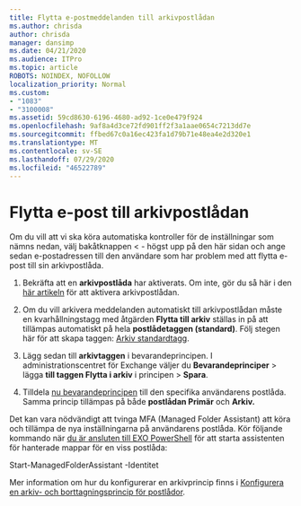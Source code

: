 ```yaml
---
title: Flytta e-postmeddelanden till arkivpostlådan
ms.author: chrisda
author: chrisda
manager: dansimp
ms.date: 04/21/2020
ms.audience: ITPro
ms.topic: article
ROBOTS: NOINDEX, NOFOLLOW
localization_priority: Normal
ms.custom:
- "1083"
- "3100008"
ms.assetid: 59cd8630-6196-4680-ad92-1ce0e479f924
ms.openlocfilehash: 9af8a4d3ce72fd901ff2f3a1aae0654c7213dd7e
ms.sourcegitcommit: ffbed67c0a16ec423fa1d79b71e48ea4e2d320e1
ms.translationtype: MT
ms.contentlocale: sv-SE
ms.lasthandoff: 07/29/2020
ms.locfileid: "46522789"
---
```

# <a name="move-email-to-the-archive-mailbox"></a>Flytta e-post till arkivpostlådan

Om du vill att vi ska köra automatiska kontroller för de inställningar som nämns nedan, välj bakåtknappen < - högst upp på den här sidan och ange sedan e-postadressen till den användare som har problem med att flytta e-post till sin arkivpostlåda.

1. Bekräfta att en **arkivpostlåda** har aktiverats. Om inte, gör du så här i den [här artikeln](https://docs.microsoft.com/microsoft-365/compliance/enable-archive-mailboxes) för att aktivera arkivpostlådan.

2. Om du vill arkivera meddelanden automatiskt till arkivpostlådan måste en kvarhållningstagg med åtgärden **Flytta till arkiv** ställas in på att tillämpas automatiskt på hela **postlådetaggen (standard)**. Följ stegen här för att skapa taggen: [Arkiv standardtagg](https://docs.microsoft.com/microsoft-365/compliance/set-up-an-archive-and-deletion-policy-for-mailboxes#create-a-custom-archive-default-policy-tag).

3. Lägg sedan till **arkivtaggen** i bevarandeprincipen. I administrationscentret för Exchange väljer du **Bevarandeprinciper** > lägga **till taggen Flytta i arkiv** i principen > **Spara**.

4. Tilldela [nu bevarandeprincipen](https://docs.microsoft.com/exchange/security-and-compliance/messaging-records-management/apply-retention-policy) till den specifika användarens postlåda. Samma princip tillämpas på både **postlådan Primär** och **Arkiv.**

Det kan vara nödvändigt att tvinga MFA (Managed Folder Assistant) att köra och tillämpa de nya inställningarna på användarens postlåda. Kör följande kommando när [du är ansluten till EXO PowerShell](https://docs.microsoft.com/powershell/exchange/exchange-online/connect-to-exchange-online-powershell/connect-to-exchange-online-powershell?view=exchange-ps) för att starta assistenten för hanterade mappar för en viss postlåda:
  
Start-ManagedFolderAssistant -Identitet<name of the mailbox>

Mer information om hur du konfigurerar en arkivprincip finns i [Konfigurera en arkiv- och borttagningsprincip för postlådor](https://docs.microsoft.com/microsoft-365/compliance/set-up-an-archive-and-deletion-policy-for-mailboxes#step-1-enable-archive-mailboxes-for-users).
  